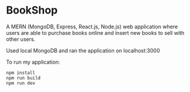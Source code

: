 # BookShop
A MERN (MongoDB, Express, React.js, Node.js) web application where users are able to purchase books online and insert new books to sell with other users.

Used local MongoDB and ran the application on localhost:3000

To run my application: 
```
npm install
npm run build
npm run dev
```
